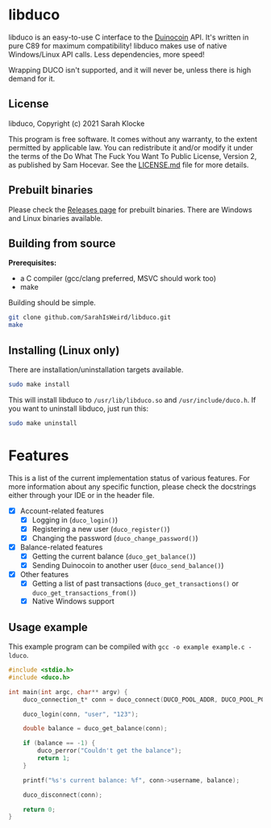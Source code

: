 # libduco

libduco is an easy-to-use C interface to the [Duinocoin](https://github.com/revoxhere/duino-coin) API. It's written in pure C89 for maximum compatibility! libduco makes use of native Windows/Linux API calls. Less dependencies, more speed!

Wrapping DUCO isn't supported, and it will never be, unless there is high demand for it.

## License

libduco, Copyright (c) 2021 Sarah Klocke

This program is free software. It comes without any warranty, to the extent permitted by applicable law. You can redistribute it and/or modify it under the terms of the Do What The Fuck You Want To Public License, Version 2, as published by Sam Hocevar. See the [LICENSE.md](LICENSE.md) file for more details.

## Prebuilt binaries

Please check the [Releases page](https://github.com/SarahIsWeird/libduco/releases) for prebuilt binaries. There are Windows and Linux binaries available.

## Building from source

**Prerequisites:**

- a C compiler (gcc/clang preferred, MSVC should work too)
- make

Building should be simple.

```bash
git clone github.com/SarahIsWeird/libduco.git
make
```

## Installing (Linux only)

There are installation/uninstallation targets available.

```bash
sudo make install
```

This will install libduco to ``/usr/lib/libduco.so`` and ``/usr/include/duco.h``. If you want to uninstall libduco, just run this:

```bash
sudo make uninstall
```

# Features

This is a list of the current implementation status of various features. For more information about any specific function, please check the docstrings either through your IDE or in the header file.

- [x] Account-related features
  - [x] Logging in (``duco_login()``)
  - [x] Registering a new user (``duco_register()``)
  - [x] Changing the password (``duco_change_password()``)
- [x] Balance-related features
  - [x] Getting the current balance (``duco_get_balance()``)
  - [x] Sending Duinocoin to another user (``duco_send_balance()``)
- [x] Other features
  - [x] Getting a list of past transactions (``duco_get_transactions()`` or ``duco_get_transactions_from()``)
  - [x] Native Windows support

## Usage example

This example program can be compiled with ``gcc -o example example.c -lduco``.

```c
#include <stdio.h>
#include <duco.h>

int main(int argc, char** argv) {
    duco_connection_t* conn = duco_connect(DUCO_POOL_ADDR, DUCO_POOL_PORT);

    duco_login(conn, "user", "123");

    double balance = duco_get_balance(conn);

    if (balance == -1) {
        duco_perror("Couldn't get the balance");
        return 1;
    }

    printf("%s's current balance: %f", conn->username, balance);

    duco_disconnect(conn);

    return 0;
}
```
